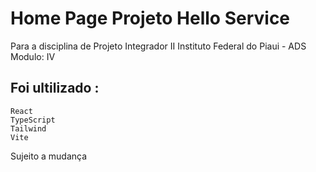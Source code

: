 ﻿# Home Page Projeto Hello Service
Para a disciplina de Projeto Integrador II
Instituto Federal do Piaui - ADS Modulo: IV

## Foi ultilizado :
    React
    TypeScript
    Tailwind
    Vite

Sujeito a mudança 
